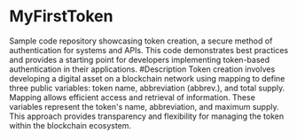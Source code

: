 # MyFirstToken
Sample code repository showcasing token creation, a secure method of authentication for systems and APIs. This code demonstrates best practices and provides a starting point for developers implementing token-based authentication in their applications.
#Description
Token creation involves developing a digital asset on a blockchain network using mapping to define three public variables: token name, abbreviation (abbrev.), and total supply. Mapping allows efficient access and retrieval of information. These variables represent the token's name, abbreviation, and maximum supply. This approach provides transparency and flexibility for managing the token within the blockchain ecosystem.
